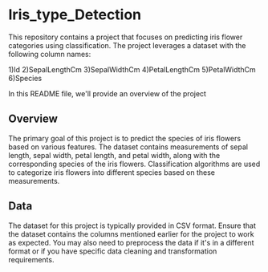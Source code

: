 # Iris_type_Detection

This repository contains a project that focuses on predicting iris flower categories using classification. The project leverages a dataset with the following column names:

1)Id
2)SepalLengthCm
3)SepalWidthCm
4)PetalLengthCm
5)PetalWidthCm
6)Species

In this README file, we'll provide an overview of the project 

## Overview
The primary goal of this project is to predict the species of iris flowers based on various features. The dataset contains measurements of sepal length, sepal width, petal length, and petal width, along with the corresponding species of the iris flowers. Classification algorithms are used to categorize iris flowers into different species based on these measurements.

## Data
The dataset for this project is typically provided in CSV format. Ensure that the dataset contains the columns mentioned earlier for the project to work as expected. You may also need to preprocess the data if it's in a different format or if you have specific data cleaning and transformation requirements.
